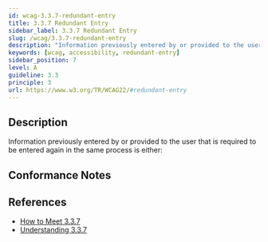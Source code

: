 ```yaml
---
id: wcag-3.3.7-redundant-entry
title: 3.3.7 Redundant Entry
sidebar_label: 3.3.7 Redundant Entry
slug: /wcag/3.3.7-redundant-entry
description: "Information previously entered by or provided to the user that is required to be entered again in the same process is either:"
keywords: [wcag, accessibility, redundant-entry]
sidebar_position: 7
level: A
guideline: 3.3
principle: 3
url: https://www.w3.org/TR/WCAG22/#redundant-entry
---
```


## Description

Information previously entered by or provided to the user that is required to be entered again in the same process is either:

## Conformance Notes

<!-- Add your conformance notes and evaluation here -->

## References

- [How to Meet 3.3.7](https://www.w3.org/WAI/WCAG22/quickref/#redundant-entry)
- [Understanding 3.3.7](https://www.w3.org/WAI/WCAG22/Understanding/redundant-entry.html)



